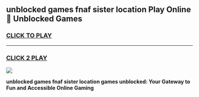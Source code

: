 
## unblocked games fnaf sister location Play Online 👋 Unblocked Games
<h3>
<a href="https://premium.freeplayer.one?title=unblocked_games_fnaf_sister_location&ref=19F">CLICK TO PLAY</a></h3>
<hr>

<h3>
<a href="https://premium.freeplayer.one?title=unblocked_games_fnaf_sister_location&ref=19F">CLICK 2 PLAY</a>
  
</h3>

<a href="https://premium.freeplayer.one?title=unblocked_games_fnaf_sister_location&ref=19F"><img src="https://clearcache.store/games.png"></a>


**unblocked games fnaf sister location games unblocked: Your Gateway to Fun and Accessible Online Gaming**
